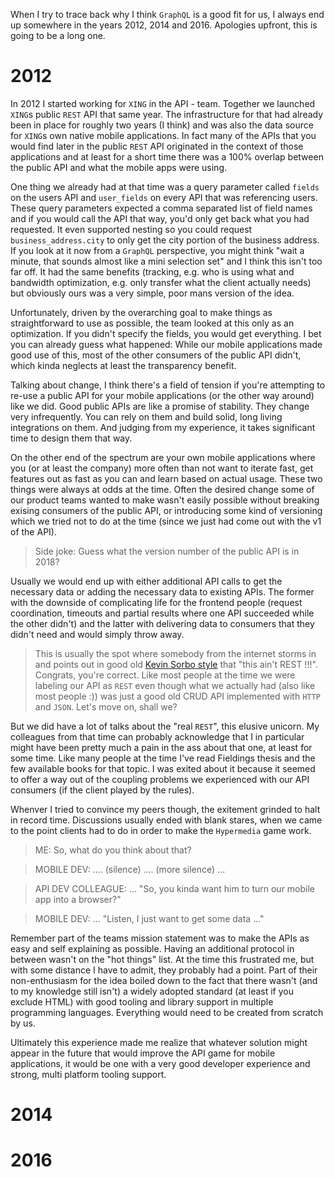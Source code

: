 ---
---
When I try to trace back why I think `GraphQL` is a good fit for us, I always end up somewhere in the years 2012, 2014 and 2016. Apologies upfront, this is going to be a long one.

# 2012
In 2012 I started working for `XING` in the API - team. Together we launched `XING`s public `REST` API that same year. The infrastructure for that had already been in place for roughly two years (I think) and was also the data source for `XING`s own native mobile applications. In fact many of the APIs that you would find later in the public `REST` API originated in the context of those applications and at least for a short time there was a 100% overlap between the public API and what the mobile apps were using. 

One thing we already had at that time was a query parameter called `fields` on the users API and `user_fields` on every API that was referencing users. These query parameters expected a comma separated list of field names and if you would call the API that way, you'd only get back what you had requested. It even supported nesting so you could request `business_address.city` to only get the city portion of the business address. If you look at it now from a `GraphQL` perspective, you might think "wait a minute, that sounds almost like a mini selection set" and I think this isn't too far off. It had the same benefits (tracking, e.g. who is using what and bandwidth optimization, e.g. only transfer what the client actually needs) but obviously ours was a very simple, poor mans version of the idea.

Unfortunately, driven by the overarching goal to make things as straightforward to use as possible, the team looked at this only as an optimization. If you didn't specify the fields, you would get everything. I bet you can already guess what happened: While our mobile applications made good use of this, most of the other consumers of the public API didn't, which kinda neglects at least the transparency benefit.

Talking about change, I think there's a field of tension if you're attempting to re-use a public API for your mobile applications (or the other way around) like we did. Good public APIs are like a promise of stability. They change very infrequently. You can rely on them and build solid, long living integrations on them. And judging from my experience, it takes significant time to design them that way. 

On the other end of the spectrum are your own mobile applications where you (or at least the company) more often than not want to iterate fast, get features out as fast as you can and learn based on actual usage. These two things were always at odds at the time. Often the desired change some of our product teams wanted to make wasn't easily possible without breaking exising consumers of the public API, or introducing some kind of versioning which we tried not to do at the time (since we just had come out with the v1 of the API). 

> Side joke: Guess what the version number of the public API is in 2018?

Usually we would end up with either additional API calls to get the necessary data or adding the necessary data to existing APIs. The former with the downside of complicating life for the frontend people (request coordination, timeouts and partial results where one API succeeded while the other didn't) and the latter with delivering data to consumers that they didn't need and would simply throw away.

> This is usually the spot where somebody from the internet storms in and points out in good old [Kevin Sorbo style](https://www.youtube.com/watch?v=9JymfHFTLUg) that "this ain't REST !!!". Congrats, you're correct. Like most people at the time we were labeling our API as `REST` even though what we actually had (also like most people :)) was just a good old CRUD API implemented with `HTTP` and `JSON`. Let's move on, shall we?

But we did have a lot of talks about the "real `REST`", this elusive unicorn. My colleagues from that time can probably acknowledge that I in particular might have been pretty much a pain in the ass about that one, at least for some time. Like many people at the time I've read Fieldings thesis and the few available books for that topic. I was exited about it because it seemed to offer a way out of the coupling problems we experienced with our API consumers (if the client played by the rules). 

Whenver I tried to convince my peers though, the exitement grinded to halt in record time. Discussions usually ended with blank stares, when we came to the point clients had to do in order to make the `Hypermedia` game work. 

> ME: So, what do you think about that?

> MOBILE DEV: .... (silence) .... (more silence) ...

> API DEV COLLEAGUE: ... "So, you kinda want him to turn our mobile app into a browser?"

> MOBILE DEV: ... "Listen, I just want to get some data ..."

Remember part of the teams mission statement was to make the APIs as easy and self explaining as possible. Having an additional protocol in between wasn't on the "hot things" list. At the time this frustrated me, but with some distance I have to admit, they probably had a point. Part of their non-enthusiasm for the idea boiled down to the fact that there wasn't (and to my knowledge still isn't) a widely adopted standard (at least if you exclude HTML) with good tooling and library support in multiple programming languages. Everything would need to be created from scratch by us. 

Ultimately this experience made me realize that whatever solution might appear in the future that would improve the API game for mobile applications, it would be one with a very good developer experience and strong, multi platform tooling support.

# 2014

# 2016